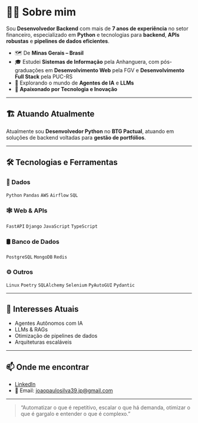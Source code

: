 # 👨‍💻 Sobre mim

Sou **Desenvolvedor Backend** com mais de **7 anos de experiência** no setor financeiro, especializado em **Python** e tecnologias para **backend**, **APIs robustas** e **pipelines de dados eficientes**.

- 🗺️ De **Minas Gerais – Brasil**
- 🎓 Estudei **Sistemas de Informação** pela Anhanguera, com pós-graduações em **Desenvolvimento Web** pela FGV e **Desenvolvimento Full Stack** pela PUC-RS
- 🤖 Explorando o mundo de **Agentes de IA** e **LLMs**
- 🚀 **Apaixonado por Tecnologia e Inovação**

---

## 🏗️ Atuando Atualmente

Atualmente sou **Desenvolvedor Python** no **BTG Pactual**, atuando em soluções de backend voltadas para **gestão de portfólios**.

---

## 🛠️ Tecnologias e Ferramentas

### 💾 Dados
`Python` `Pandas` `AWS` `Airflow` `SQL` 

### 🕸️ Web & APIs
`FastAPI` `Django` `JavaScript` `TypeScript`

### 🛢️ Banco de Dados
`PostgreSQL` `MongoDB` `Redis`

### ⚙️ Outros
`Linux` `Poetry` `SQLAlchemy` `Selenium` `PyAutoGUI` `Pydantic`

---

## 🌱 Interesses Atuais

- Agentes Autônomos com IA
- LLMs & RAGs
- Otimização de pipelines de dados
- Arquiteturas escaláveis

---

## 📫 Onde me encontrar

- [LinkedIn](#https://www.linkedin.com/in/joao-rodriguess/)  
- 📧 Email: joaopaulosilva39.jp@gmail.com

---

> “Automatizar o que é repetitivo, escalar o que há demanda, otimizar o que é gargalo e entender o que é complexo.”
